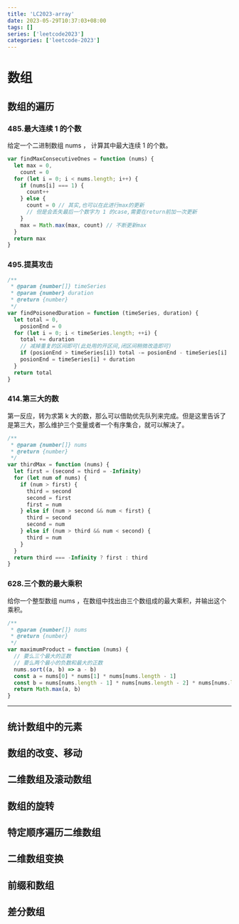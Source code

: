 ```yaml
---
title: 'LC2023-array'
date: 2023-05-29T10:37:03+08:00
tags: []
series: ['leetcode2023']
categories: ['leetcode-2023']
---
```


# 数组

## 数组的遍历

### 485.最大连续 1 的个数

给定一个二进制数组 nums ， 计算其中最大连续 1 的个数。

```js
var findMaxConsecutiveOnes = function (nums) {
  let max = 0,
    count = 0
  for (let i = 0; i < nums.length; i++) {
    if (nums[i] === 1) {
      count++
    } else {
      count = 0 // 其实,也可以在此进行max的更新
      // 但是会丢失最后一个数字为 1 的case,需要在return前加一次更新
    }
    max = Math.max(max, count) // 不断更新max
  }
  return max
}
```

### 495.提莫攻击

```js
/**
 * @param {number[]} timeSeries
 * @param {number} duration
 * @return {number}
 */
var findPoisonedDuration = function (timeSeries, duration) {
  let total = 0,
    posionEnd = 0
  for (let i = 0; i < timeSeries.length; ++i) {
    total += duration
    // 减掉重复的区间即可(此处用的开区间,闭区间稍微改造即可)
    if (posionEnd > timeSeries[i]) total -= posionEnd - timeSeries[i]
    posionEnd = timeSeries[i] + duration
  }
  return total
}
```

### 414.第三大的数

第一反应，转为求第 k 大的数，那么可以借助优先队列来完成。但是这里告诉了是第三大，那么维护三个变量或者一个有序集合，就可以解决了。

```js
/**
 * @param {number[]} nums
 * @return {number}
 */
var thirdMax = function (nums) {
  let first = (second = third = -Infinity)
  for (let num of nums) {
    if (num > first) {
      third = second
      second = first
      first = num
    } else if (num > second && num < first) {
      third = second
      second = num
    } else if (num > third && num < second) {
      third = num
    }
  }
  return third === -Infinity ? first : third
}
```

### 628.三个数的最大乘积

给你一个整型数组 nums ，在数组中找出由三个数组成的最大乘积，并输出这个乘积。

```js
/**
 * @param {number[]} nums
 * @return {number}
 */
var maximumProduct = function (nums) {
  // 要么三个最大的正数
  // 要么两个最小的负数和最大的正数
  nums.sort((a, b) => a - b)
  const a = nums[0] * nums[1] * nums[nums.length - 1]
  const b = nums[nums.length - 1] * nums[nums.length - 2] * nums[nums.length - 3]
  return Math.max(a, b)
}
```

---

## 统计数组中的元素

## 数组的改变、移动

## 二维数组及滚动数组

## 数组的旋转

## 特定顺序遍历二维数组

## 二维数组变换

## 前缀和数组

## 差分数组
